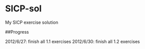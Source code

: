SICP-sol
========

My SICP exercise solution

##Progress

2012/6/27: finish all 1.1 exercises
2012/6/30: finish all 1.2 exercises
